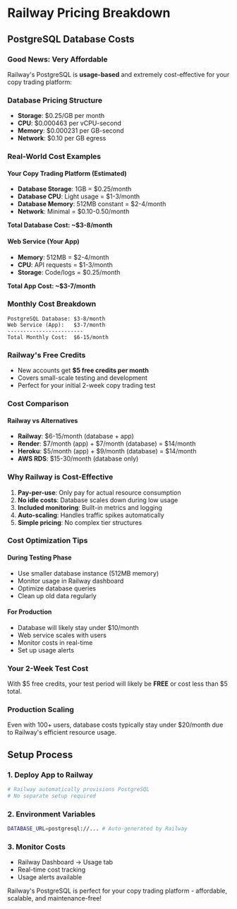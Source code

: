 # Railway Pricing Breakdown

## PostgreSQL Database Costs

### Good News: Very Affordable
Railway's PostgreSQL is **usage-based** and extremely cost-effective for your copy trading platform:

### Database Pricing Structure
- **Storage**: $0.25/GB per month
- **CPU**: $0.000463 per vCPU-second
- **Memory**: $0.000231 per GB-second
- **Network**: $0.10 per GB egress

### Real-World Cost Examples

#### Your Copy Trading Platform (Estimated)
- **Database Storage**: 1GB = $0.25/month
- **Database CPU**: Light usage = $1-3/month
- **Database Memory**: 512MB constant = $2-4/month
- **Network**: Minimal = $0.10-0.50/month

**Total Database Cost: ~$3-8/month**

#### Web Service (Your App)
- **Memory**: 512MB = $2-4/month
- **CPU**: API requests = $1-3/month
- **Storage**: Code/logs = $0.25/month

**Total App Cost: ~$3-7/month**

### Monthly Cost Breakdown
```
PostgreSQL Database: $3-8/month
Web Service (App):   $3-7/month
------------------------
Total Monthly Cost:  $6-15/month
```

### Railway's Free Credits
- New accounts get **$5 free credits per month**
- Covers small-scale testing and development
- Perfect for your initial 2-week copy trading test

### Cost Comparison

#### Railway vs Alternatives
- **Railway**: $6-15/month (database + app)
- **Render**: $7/month (app) + $7/month (database) = $14/month
- **Heroku**: $5/month (app) + $9/month (database) = $14/month
- **AWS RDS**: $15-30/month (database only)

### Why Railway is Cost-Effective

1. **Pay-per-use**: Only pay for actual resource consumption
2. **No idle costs**: Database scales down during low usage
3. **Included monitoring**: Built-in metrics and logging
4. **Auto-scaling**: Handles traffic spikes automatically
5. **Simple pricing**: No complex tier structures

### Cost Optimization Tips

#### During Testing Phase
- Use smaller database instance (512MB memory)
- Monitor usage in Railway dashboard
- Optimize database queries
- Clean up old data regularly

#### For Production
- Database will likely stay under $10/month
- Web service scales with users
- Monitor costs in real-time
- Set up usage alerts

### Your 2-Week Test Cost
With $5 free credits, your test period will likely be **FREE** or cost less than $5 total.

### Production Scaling
Even with 100+ users, database costs typically stay under $20/month due to Railway's efficient resource usage.

## Setup Process

### 1. Deploy App to Railway
```bash
# Railway automatically provisions PostgreSQL
# No separate setup required
```

### 2. Environment Variables
```bash
DATABASE_URL=postgresql://... # Auto-generated by Railway
```

### 3. Monitor Costs
- Railway Dashboard → Usage tab
- Real-time cost tracking
- Usage alerts available

Railway's PostgreSQL is perfect for your copy trading platform - affordable, scalable, and maintenance-free!